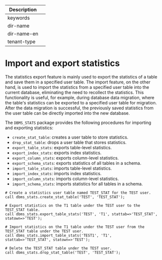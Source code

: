 | Description   |                 |
|---------------|-----------------|
| keywords      |                 |
| dir-name      |                 |
| dir-name-en   |                 |
| tenant-type   |                 |

# Import and export statistics

The statistics export feature is mainly used to export the statistics of a table and save them in a specified user table. The import feature, on the other hand, is used to import the statistics from a specified user table into the current database, eliminating the need to recollect the statistics. This functionality is useful, for example, during database data migration, where the table's statistics can be exported to a specified user table for migration. After the data migration is successful, the previously saved statistics from the user table can be directly imported into the new database.

The `DBMS_STATS` package provides the following procedures for importing and exporting statistics:

* `create_stat_table`: creates a user table to store statistics.
* `drop_stat_table`: drops a user table that stores statistics.
* `export_table_stats`: exports table-level statistics.
* `export_index_stats`: exports index statistics.
* `export_column_stats`: exports column-level statistics.
* `export_schema_stats`: exports statistics of all tables in a schema.
* `import_table_stats`: imports table-level statistics.
* `import_index_stats`: imports index statistics.
* `import_column_stats`: imports column-level statistics.
* `import_schema_stats`: imports statistics for all tables in a schema.

```
# Create a statistics user table named TEST_STAT for the TEST user.
call dbms_stats.create_stat_table('TEST', 'TEST_STAT');

# Export statistics on the T1 table under the TEST user to the TEST_STAT table.
call dbms_stats.export_table_stats('TEST', 'T1', stattab=>'TEST_STAT', statown=>'TEST');

# Import statistics on the T1 table under the TEST user from the TEST_STAT table under the TEST user.
call dbms_stats.import_table_stats('TEST1', 'T1', stattab=>'TEST_STAT', statown=>'TEST');

# Delete the TEST_STAT table under the TEST user.
call dbms_stats.drop_stat_table('TEST', 'TEST_STAT');
```
